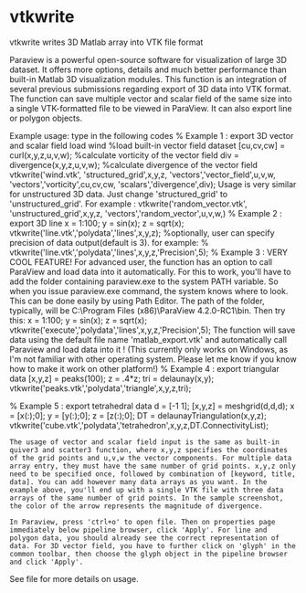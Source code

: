 # vtkwrite
vtkwrite writes 3D Matlab array into VTK file format

Paraview is a powerful open-source software for visualization of large 3D dataset. It offers more options, details and much better performance than built-in Matlab 3D visualization modules. This function is an integration of several previous submissions regarding export of 3D data into VTK format. The function can save multiple vector and scalar field of the same size into a single VTK-formatted file to be viewed in ParaView. It can also export line or polygon objects. 
  
 Example usage: type in the following codes 
% Example 1 : export 3D vector and scalar field 
load wind %load built-in vector field dataset 
[cu,cv,cw] = curl(x,y,z,u,v,w); %calculate vorticity of the vector field 
div = divergence(x,y,z,u,v,w); %calculate divergence of the vector field 
vtkwrite('wind.vtk', 'structured_grid',x,y,z, 'vectors','vector_field',u,v,w, 'vectors','vorticity',cu,cv,cw, 'scalars','divergence',div); 
Usage is very similar for unstructured 3D data. Just change 'structured_grid' to 'unstructured_grid'. For example : 
vtkwrite('random_vector.vtk', 'unstructured_grid',x,y,z, 'vectors','random_vector',u,v,w,) 
% Example 2 : export 3D line 
x = 1:100; y = sin(x); z = sqrt(x); 
vtkwrite('line.vtk','polydata','lines',x,y,z); 
%optionally, user can specify precision of data output(default is 3). for example: 
% vtkwrite('line.vtk','polydata','lines',x,y,z,'Precision',5); 
% Example 3 : VERY COOL FEATURE! For advanced user, the function has an option to call ParaView and load data into it automatically. For this to work, you'll have to add the folder containing paraview.exe to the system PATH variable. So when you issue paraview.exe command, the system knows where to look. This can be done easily by using Path Editor. The path of the folder, typically, will be C:\Program Files (x86)\ParaView 4.2.0-RC1\bin. Then try this: 
x = 1:100; y = sin(x); z = sqrt(x); 
vtkwrite('execute','polydata','lines',x,y,z,'Precision',5); 
The function will save data using the default file name 'matlab_export.vtk' and automatically call Paraview and load data into it ! (This currently only works on Windows, as I'm not familiar with other operating system. Please let me know if you know how to make it work on other platform!) 
% Example 4 : export triangular data 
[x,y,z] = peaks(100); 
z = .4*z; 
tri = delaunay(x,y); 
vtkwrite('peaks.vtk','polydata','triangle',x,y,z,tri);

% Example 5 : export tetrahedral data 
d = [-1 1]; 
[x,y,z] = meshgrid(d,d,d); 
x = [x(:);0]; y = [y(:);0]; z = [z(:);0]; 
DT = delaunayTriangulation(x,y,z); 
vtkwrite('cube.vtk','polydata','tetrahedron',x,y,z,DT.ConnectivityList);

    The usage of vector and scalar field input is the same as built-in quiver3 and scatter3 function, where x,y,z specifies the coordinates of the grid points and u,v,w the vector components. For multiple data array entry, they must have the same number of grid points. x,y,z only need to be specified once, followed by combination of [keyword, title, data]. You can add however many data arrays as you want. In the example above, you'll end up with a single VTK file with three data arrays of the same number of grid points. In the sample screenshot, the color of the arrow represents the magnitude of divergence.

    In Paraview, press 'ctrl+o' to open file. Then on properties page immediately below pipeline browser, click 'Apply'. For line and polygon data, you should already see the correct representation of data. For 3D vector field, you have to further click on 'glyph' in the common toolbar, then choose the glyph object in the pipeline browser and click 'Apply'.

  See file for more details on usage.
